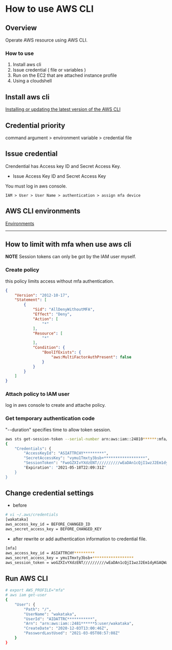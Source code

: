 # How to use AWS CLI

## Overview

Operate AWS resource using AWS CLI.

### How to use

1. Install aws cli
2. Issue credential ( file or variables )
3. Run on the EC2 that are attached instance profile
4. Using a cloudshell

## Install aws cli

[Installing or updating the latest version of the AWS CLI](https://docs.aws.amazon.com/cli/latest/userguide/getting-started-install.html)

## Credential priority

command argument > environment variable > credential file

## Issue credential

Crendential has Access key ID and Secret Access Key.

- Issue Access Key ID and Secret Access Key

You must log in aws console.

`IAM > User > User Name > authentication > assign mfa device`

## AWS CLI environments

[Environments](https://docs.aws.amazon.com/ja_jp/cli/latest/userguide/cli-configure-envvars.html)

---

## How to limit with mfa when use aws cli

**NOTE**
Session tokens can only be got by the IAM user myself.

### Create policy

this policy limits access without mfa authentication.

```json
{
    "Version": "2012-10-17",
    "Statement": [
        {
            "Sid": "AllDenyWithoutMFA",
            "Effect": "Deny",
            "Action": [
                "*"
            ],
            "Resource": [
                "*"
            ],
            "Condition": {
                "BoolIfExists": {
                    "aws:MultiFactorAuthPresent": false
                }
            }
        }
    ]
}
```

### Attach policy to IAM user

log in aws console to create and attache policy.

### Get temporary authentication code

"--duration" specifies time to allow token session.

```bash
aws sts get-session-token --serial-number arn:aws:iam::24810******:mfa/wakataka --duration-seconds 43200 --token-code MFA_NUMBER
{
    "Credentials": {
        "AccessKeyId": "ASIATTRCHY*********",
        "SecretAccessKey": "vymu1Tmxty3bsb+******************",
        "SessionToken": "FwoGZXIvYXdzENT//////////wEaDAn1cQjI1wzJ2Em1dyKGAQWazk/********,
        "Expiration": "2021-05-18T22:09:31Z"
    }
}
```

## Change credential settings

- before

```bash
# vi ~/.aws/credentials
[wakataka]
aws_access_key_id = BEFORE_CHANGED_ID
aws_secret_access_key = BEFORE_CHANGED_KEY
```

- after
rewrite or add authentication information to credential file.

```bash
[mfa]
aws_access_key_id = ASIATTRCHY*********
aws_secret_access_key = ymu1Tmxty3bsb+******************
aws_session_token = woGZXIvYXdzENT//////////wEaDAn1cQjI1wzJ2Em1dyKGAQWazk/********
```

## Run AWS CLI

```bash
# export AWS_PROFILE="mfa"
# aws iam get-user
{
    "User": {
        "Path": "/",
        "UserName": "wakataka",
        "UserId": "AIDATTRC***********",
        "Arn": "arn:aws:iam::2481******5:user/wakataka",
        "CreateDate": "2020-12-03T13:00:46Z",
        "PasswordLastUsed": "2021-03-05T08:57:08Z"
    }
}
```

